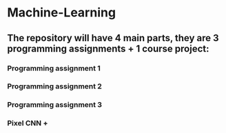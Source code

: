 # Machine-Learning

## The repository will have 4 main parts, they are 3 programming assignments + 1 course project:

### Programming assignment 1

### Programming assignment 2

### Programming assignment 3

### Pixel CNN + 
